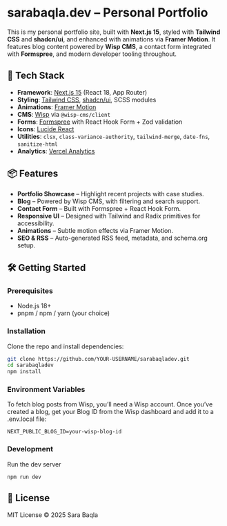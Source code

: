 # sarabaqla.dev – Personal Portfolio

This is my personal portfolio site, built with **Next.js 15**, styled with **Tailwind CSS** and **shadcn/ui**, and enhanced with animations via **Framer Motion**. It features blog content powered by **Wisp CMS**, a contact form integrated with **Formspree**, and modern developer tooling throughout.

## 🚀 Tech Stack

- **Framework**: [Next.js 15](https://nextjs.org/) (React 18, App Router)
- **Styling**: [Tailwind CSS](https://tailwindcss.com/), [shadcn/ui](https://ui.shadcn.com/), SCSS modules
- **Animations**: [Framer Motion](https://www.framer.com/motion/)
- **CMS**: [Wisp](https://wisp.blog/) via `@wisp-cms/client`
- **Forms**: [Formspree](https://formspree.io/) with React Hook Form + Zod validation
- **Icons**: [Lucide React](https://lucide.dev/)
- **Utilities**: `clsx`, `class-variance-authority`, `tailwind-merge`, `date-fns`, `sanitize-html`
- **Analytics**: [Vercel Analytics](https://vercel.com/analytics)

## 📦 Features

- **Portfolio Showcase** – Highlight recent projects with case studies.
- **Blog** – Powered by Wisp CMS, with filtering and search support.
- **Contact Form** – Built with Formspree + React Hook Form.
- **Responsive UI** – Designed with Tailwind and Radix primitives for accessibility.
- **Animations** – Subtle motion effects via Framer Motion.
- **SEO & RSS** – Auto-generated RSS feed, metadata, and schema.org setup.

## 🛠️ Getting Started

### Prerequisites
- Node.js 18+
- pnpm / npm / yarn (your choice)

### Installation

Clone the repo and install dependencies:

```bash
git clone https://github.com/YOUR-USERNAME/sarabaqladev.git
cd sarabaqladev
npm install
```

### Environment Variables

To fetch blog posts from Wisp, you’ll need a Wisp account.
Once you’ve created a blog, get your Blog ID from the Wisp dashboard and add it to a .env.local file:

`NEXT_PUBLIC_BLOG_ID=your-wisp-blog-id`

### Development

Run the dev server

`npm run dev`

## 📜 License

MIT License © 2025 Sara Baqla

